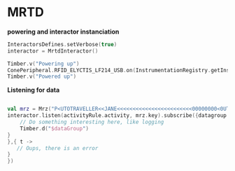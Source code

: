 MRTD
====

**powering and interactor instanciation**

```kotlin
InteractorsDefines.setVerbose(true)
interactor = MrtdInteractor()

Timber.v("Powering up")
ConePeripheral.RFID_ELYCTIS_LF214_USB.on(InstrumentationRegistry.getInstrumentation().targetContext)
Timber.v("Powered up")
```


**Listening for data**

```kotlin

val mrz = Mrz("P<UTOTRAVELLER<<JANE<<<<<<<<<<<<<<<<<<<<<<<<00000000<0UTO7804115F131201211041978<<<<<<32")
interactor.listen(activityRule.activity, mrz.key).subscribe({datagroup ->
    // Do something interesting here, like logging
    Timber.d("$dataGroup")
}
},{ t ->
   // Oups, there is an error
}
})

```
